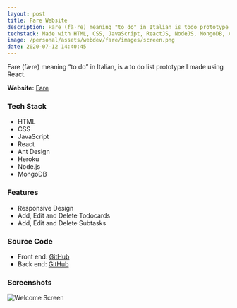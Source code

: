```yaml
---
layout: post
title: Fare Website
description: Fare (fà·re) meaning "to do" in Italian is todo prototype I made using ReactJS.
techstack: Made with HTML, CSS, JavaScript, ReactJS, NodeJS, MongoDB, Ant Design, Heroku
image: /personal/assets/webdev/fare/images/screen.png
date: 2020-07-12 14:40:45
---
```


Fare (fà·re) meaning “to do” in Italian, is a to do list prototype I made using React.

<b>Website:</b> [Fare](https://bitvivaz.com/fare/)

### Tech Stack

- HTML
- CSS
- JavaScript
- React
- Ant Design
- Heroku
- Node.js
- MongoDB

### Features

- Responsive Design
- Add, Edit and Delete Todocards
- Add, Edit and Delete Subtasks

### Source Code

- Front end: [GitHub](https://github.com/bitVivAZ/fare)
- Back end: [GitHub](https://github.com/bitVivAZ/fare-server)

### Screenshots

![Welcome Screen](/personal/assets/webdev/fare/images/screenOne.png)
